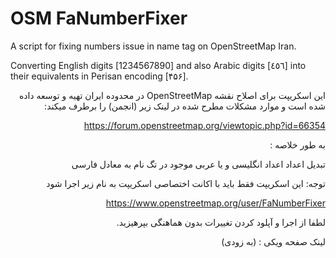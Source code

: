 # OSM FaNumberFixer
A script for fixing numbers issue in name tag on OpenStreetMap Iran.

Converting English digits [1234567890] and also Arabic digits [٤٥٦] into their equivalents in Perisan encoding [۴۵۶].
<div dir="rtl">
این اسکریپت برای اصلاح نقشه OpenStreetMap در محدوده ایران تهیه و توسعه داده شده است و موارد مشکلات مطرح شده در لینک زیر (انجمن) را برطرف میکند:

https://forum.openstreetmap.org/viewtopic.php?id=66354

به طور خلاصه :

تبدیل اعداد اعداد انگلیسی و یا عربی موجود در تگ نام به معادل فارسی

توجه: این اسکریپت فقط باید با اکانت اختصاصی اسکریپت به نام زیر اجرا شود

https://www.openstreetmap.org/user/FaNumberFixer

لطفا از اجرا و آپلود کردن تغییرات بدون هماهنگی بپرهیزید.

لینک صفحه ویکی : (به زودی)
</div>
